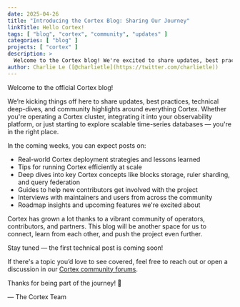 ```yaml
---
date: 2025-04-26
title: "Introducing the Cortex Blog: Sharing Our Journey"
linkTitle: Hello Cortex!
tags: [ "blog", "cortex", "community", "updates" ]
categories: [ "blog" ]
projects: [ "cortex" ]
description: >
  Welcome to the Cortex blog! We're excited to share updates, best practices, and community highlights around everything Cortex. Stay tuned for technical deep-dives, deployment strategies, and more.
author: Charlie Le ([@charlietle](https://twitter.com/charlietle))
---
```


Welcome to the official Cortex blog!

We’re kicking things off here to share updates, best practices,
technical deep-dives, and community highlights around everything Cortex.
Whether you're operating a Cortex cluster, integrating it into your observability platform,
or just starting to explore scalable time-series databases — you're in the right place.

In the coming weeks, you can expect posts on:
- Real-world Cortex deployment strategies and lessons learned
- Tips for running Cortex efficiently at scale
- Deep dives into key Cortex concepts like blocks storage, ruler sharding, and query federation
- Guides to help new contributors get involved with the project
- Interviews with maintainers and users from across the community
- Roadmap insights and upcoming features we're excited about

Cortex has grown a lot thanks to a vibrant community of operators, contributors, and partners.
This blog will be another space for us to connect, learn from each other, and push the project even further.

Stay tuned — the first technical post is coming soon!

If there's a topic you’d love to see covered, feel free to reach out or open a discussion in our [Cortex community forums](https://github.com/cortexproject/cortex/discussions).

Thanks for being part of the journey! 🚀

— The Cortex Team
